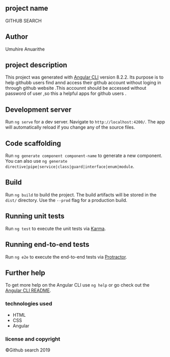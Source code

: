 ## project name
GITHUB SEARCH
## Author
Umuhire Anuarithe
##  project description
This project was generated with [Angular CLI](https://github.com/angular/angular-cli) version 8.2.2.
Its purpose is  to help githubb users   find   annd access their github account  without loging in  through github website .This accounnt should be accessed without password of user ,so  this a helpful  apps   for github  users  .
## Development server

Run `ng serve` for a dev server. Navigate to `http://localhost:4200/`. The app will automatically reload if you change any of the source files.

## Code scaffolding

Run `ng generate component component-name` to generate a new component. You can also use `ng generate directive|pipe|service|class|guard|interface|enum|module`.

## Build

Run `ng build` to build the project. The build artifacts will be stored in the `dist/` directory. Use the `--prod` flag for a production build.

## Running unit tests

Run `ng test` to execute the unit tests via [Karma](https://karma-runner.github.io).

## Running end-to-end tests

Run `ng e2e` to execute the end-to-end tests via [Protractor](http://www.protractortest.org/).

## Further help

To get more help on the Angular CLI use `ng help` or go check out the [Angular CLI README](https://github.com/angular/angular-cli/blob/master/README.md).
### technologies used
* HTML
* CSS
*  Angular


### license and copyright
<p>&copy</>Github search 2019
